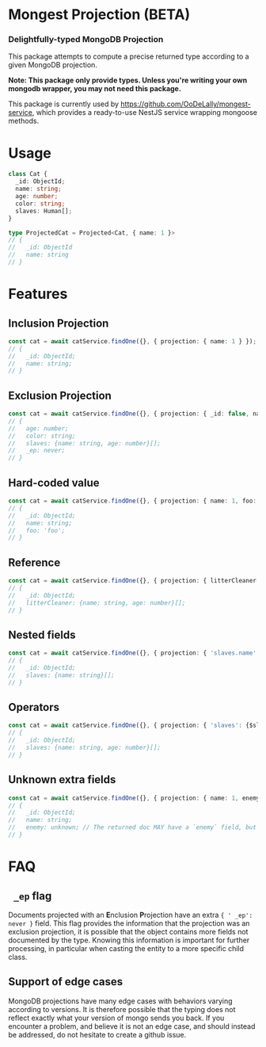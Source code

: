 # Mongest Projection (BETA)

### Delightfully-typed MongoDB Projection

This package attempts to compute a precise returned type according to a given MongoDB projection.

**Note: This package only provide types. Unless you're writing your own mongodb wrapper, you may not need this package.**

This package is currently used by https://github.com/OoDeLally/mongest-service, which provides a ready-to-use NestJS service wrapping mongoose methods.

# Usage

```ts
class Cat {
  _id: ObjectId;
  name: string;
  age: number;
  color: string;
  slaves: Human[];
}

type ProjectedCat = Projected<Cat, { name: 1 }>
// {
//   _id: ObjectId
//   name: string
// }
```

# Features

## Inclusion Projection

```ts
const cat = await catService.findOne({}, { projection: { name: 1 } });
// {
//   _id: ObjectId;
//   name: string;
// }
```

## Exclusion Projection

```ts
const cat = await catService.findOne({}, { projection: { _id: false, name: 0 } });
// {
//   age: number;
//   color: string;
//   slaves: {name: string, age: number}[];
//   _ep: never;
// }
```

## Hard-coded value

```ts
const cat = await catService.findOne({}, { projection: { name: 1, foo: 'foo' } });
// {
//   _id: ObjectId;
//   name: string;
//   foo: 'foo';
// }
```

## Reference

```ts
const cat = await catService.findOne({}, { projection: { litterCleaner: '$slaves' } });
// {
//   _id: ObjectId;
//   litterCleaner: {name: string, age: number}[];
// }
```

## Nested fields

```ts
const cat = await catService.findOne({}, { projection: { 'slaves.name': 1 } });
// {
//   _id: ObjectId;
//   slaves: {name: string}[];
// }
```

## Operators

```ts
const cat = await catService.findOne({}, { projection: { 'slaves': {$slice: [0, 2]} } });
// {
//   _id: ObjectId;
//   slaves: {name: string, age: number}[];
// }
```

## Unknown extra fields

```ts
const cat = await catService.findOne({}, { projection: { name: 1, enemy: 1 } });
// {
//   _id: ObjectId;
//   name: string;
//   enemy: unknown; // The returned doc MAY have a `enemy` field, but the `Cat` class does not provide a type.
// }
```


# FAQ

## ` _ep` flag

Documents projected with an **E**nclusion **P**rojection have an extra `{ ' _ep': never }` field.
This flag provides the information that the projection was an exclusion projection, it is possible that the object contains more fields not documented by the type.
Knowing this information is important for further processing, in particular when casting the entity to a more specific child class.

## Support of edge cases

MongoDB projections have many edge cases with behaviors varying according to versions. It is therefore possible that the typing does not reflect exactly what your version of mongo sends you back. If you encounter a problem, and believe it is not an edge case, and should instead be addressed, do not hesitate to create a github issue.

